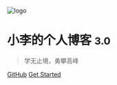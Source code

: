 ![logo](https://www.linux98.com/static/logo/favicon.ico)

# 小李的个人博客 <small>3.0</small>

> 学无止境，勇攀高峰

[GitHub](https://github.com/cplinux/)
[Get Started](#Welcome)